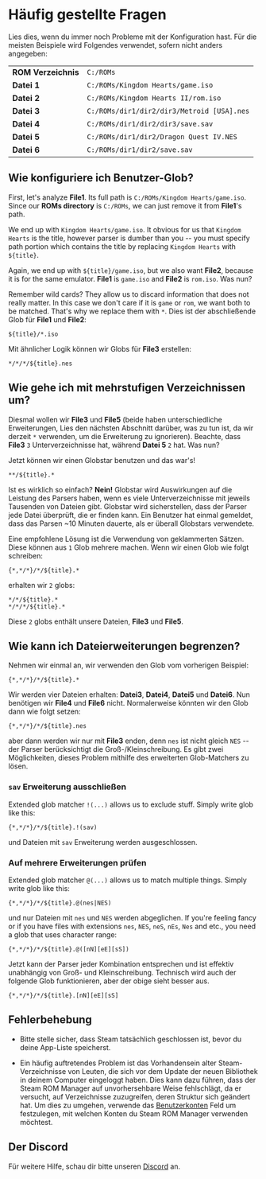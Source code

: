 # Häufig gestellte Fragen

Lies dies, wenn du immer noch Probleme mit der Konfiguration hast. Für die meisten Beispiele wird Folgendes verwendet, sofern nicht anders angegeben:

|                     |                                            |
| ------------------- | ------------------------------------------ |
| **ROM Verzeichnis** | `C:/ROMs`                                  |
| **Datei 1**         | `C:/ROMs/Kingdom Hearts/game.iso`          |
| **Datei 2**         | `C:/ROMs/Kingdom Hearts II/rom.iso`        |
| **Datei 3**         | `C:/ROMs/dir1/dir2/dir3/Metroid [USA].nes` |
| **Datei 4**         | `C:/ROMs/dir1/dir2/dir3/save.sav`          |
| **Datei 5**         | `C:/ROMs/dir1/dir2/Dragon Quest IV.NES`    |
| **Datei 6**         | `C:/ROMs/dir1/dir2/save.sav`               |

## Wie konfiguriere ich Benutzer-Glob?

First, let's analyze **File1**. Its full path is `C:/ROMs/Kingdom Hearts/game.iso`. Since our **ROMs directory** is `C:/ROMs`, we can just remove it from **File1**'s path.

We end up with `Kingdom Hearts/game.iso`. It obvious for us that `Kingdom Hearts` is the title, however parser is dumber than you -- you must specify path portion which contains the title by replacing `Kingdom Hearts` with `${title}`.

Again, we end up with `${title}/game.iso`, but we also want **File2**, because it is for the same emulator. **File1** is `game.iso` and **File2** is `rom.iso`. Was nun?

Remember wild cards? They allow us to discard information that does not really matter. In this case we don't care if it is `game` or `rom`, we want both to be matched. That's why we replace them with `*`. Dies ist der abschließende Glob für **File1** und **File2**:

```
${title}/*.iso
```

Mit ähnlicher Logik können wir Globs für **File3** erstellen:

```
*/*/*/${title}.nes
```

## Wie gehe ich mit mehrstufigen Verzeichnissen um?

Diesmal wollen wir **File3** und **File5** (beide haben unterschiedliche Erweiterungen, Lies den nächsten Abschnitt darüber, was zu tun ist, da wir derzeit `*` verwenden, um die Erweiterung zu ignorieren). Beachte, dass **File3** `3` Unterverzeichnisse hat, während  **Datei 5** `2` hat. Was nun?

Jetzt können wir einen Globstar benutzen und das war's!
```
**/${title}.*
```
Ist es wirklich so einfach? **Nein!** Globstar wird Auswirkungen auf die Leistung des Parsers haben, wenn es viele Unterverzeichnisse mit jeweils Tausenden von Dateien gibt. Globstar wird sicherstellen, dass der Parser jede Datei überprüft, die er finden kann. Ein Benutzer hat einmal gemeldet, dass das Parsen ~10 Minuten dauerte, als er überall Globstars verwendete.

Eine empfohlene Lösung ist die Verwendung von geklammerten Sätzen. Diese können aus `1` Glob mehrere machen. Wenn wir einen Glob wie folgt schreiben:

```
{*,*/*}/*/${title}.*
```

erhalten wir `2` globs:

```
*/*/${title}.*
*/*/*/${title}.*
```

Diese `2` globs enthält unsere Dateien, **File3** und **File5**.

## Wie kann ich Dateierweiterungen begrenzen?

Nehmen wir einmal an, wir verwenden den Glob vom vorherigen Beispiel:

```
{*,*/*}/*/${title}.*
```

Wir werden vier Dateien erhalten: **Datei3**, **Datei4**, **Datei5** und **Datei6**. Nun benötigen wir **File4** und **File6** nicht. Normalerweise könnten wir den Glob dann wie folgt setzen:

```
{*,*/*}/*/${title}.nes
```

aber dann werden wir nur mit **File3** enden, denn `nes` ist nicht gleich `NES` -- der Parser berücksichtigt die Groß-/Kleinschreibung. Es gibt zwei Möglichkeiten, dieses Problem mithilfe des erweiterten Glob-Matchers zu lösen.

### `sav` Erweiterung ausschließen

Extended glob matcher `!(...)` allows us to exclude stuff. Simply write glob like this:

```
{*,*/*}/*/${title}.!(sav)
```

und Dateien mit `sav` Erweiterung werden ausgeschlossen.

### Auf mehrere Erweiterungen prüfen

Extended glob matcher `@(...)` allows us to match multiple things. Simply write glob like this:

```
{*,*/*}/*/${title}.@(nes|NES)
```

und nur Dateien mit `nes` und `NES` werden abgeglichen. If you're feeling fancy or if you have files with extensions `nes`, `NES`, `neS`, `nEs`, `Nes` and etc., you need a glob that uses character range:

```
{*,*/*}/*/${title}.@([nN][eE][sS])
```

Jetzt kann der Parser jeder Kombination entsprechen und ist effektiv unabhängig von Groß- und Kleinschreibung. Technisch wird auch der folgende Glob funktionieren, aber der obige sieht besser aus.

```
{*,*/*}/*/${title}.[nN][eE][sS]
```

## Fehlerbehebung
* Bitte stelle sicher, dass Steam tatsächlich geschlossen ist, bevor du deine App-Liste speicherst.

* Ein häufig auftretendes Problem ist das Vorhandensein alter Steam-Verzeichnisse von Leuten, die sich vor dem Update der neuen Bibliothek in deinem Computer eingeloggt haben. Dies kann dazu führen, dass der Steam ROM Manager auf unvorhersehbare Weise fehlschlägt, da er versucht, auf Verzeichnisse zuzugreifen, deren Struktur sich geändert hat. Um dies zu umgehen, verwende das [Benutzerkonten](#user-accounts) Feld um festzulegen, mit welchen Konten du Steam ROM Manager verwenden möchtest.

## Der Discord

Für weitere Hilfe, schau dir bitte unseren [Discord](https://discord.gg/bnSVJrz) an.
